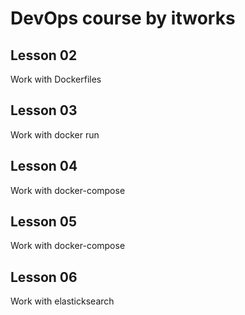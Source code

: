 # DevOps course by itworks

## Lesson 02
Work with Dockerfiles

## Lesson 03
Work with docker run

## Lesson 04
Work with docker-compose

## Lesson 05
Work with docker-compose

## Lesson 06
Work with elasticksearch
